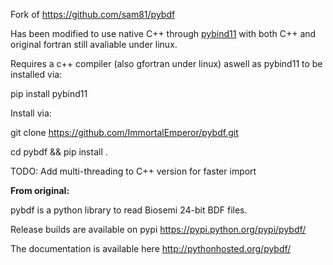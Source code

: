 Fork of <https://github.com/sam81/pybdf>

Has been modified to use native C++ through [pybind11](https://github.com/pybind/pybind11) with both C++ and original fortran still avaliable under linux. 

Requires a c++ compiler (also gfortran under linux) aswell as pybind11 to be installed via:

pip install pybind11

Install via:

git clone https://github.com/ImmortalEmperor/pybdf.git

cd pybdf && pip install .

TODO:
Add multi-threading to C++ version for faster import

__From original:__

pybdf is a python library to read Biosemi 24-bit BDF files.

Release builds are available on pypi <https://pypi.python.org/pypi/pybdf/>

The documentation is available here <http://pythonhosted.org/pybdf/> 
